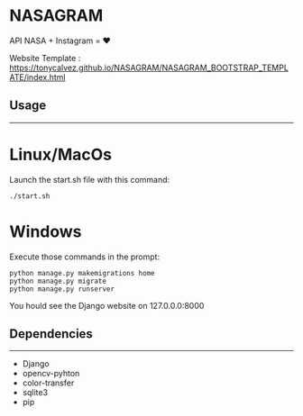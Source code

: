 # NASAGRAM
API NASA + Instagram = ❤️

Website Template : https://tonycalvez.github.io/NASAGRAM/NASAGRAM_BOOTSTRAP_TEMPLATE/index.html

## Usage
***
# Linux/MacOs
Launch the start.sh file with this command:
~~~
./start.sh
~~~
# Windows
Execute those commands in the prompt:
~~~
python manage.py makemigrations home
python manage.py migrate
python manage.py runserver
~~~

You hould see the Django website on 127.0.0.0:8000

## Dependencies
***
  * Django
  * opencv-pyhton
  * color-transfer
  * sqlite3
  * pip
